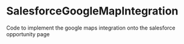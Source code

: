 # SalesforceGoogleMapIntegration
Code to implement the google maps integration onto the salesforce opportunity page
